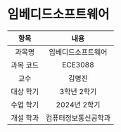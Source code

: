 # 임베디드소프트웨어
| 항목 | 내용 |
| :-: | :-: |
| 과목명 | 임베디드소프트웨어 |
| 과목 코드 | ECE3088 |
| 교수 | 김명진 |
| 대상 학기 | 3학년 2학기 |
| 수업 학기 | 2024년 2학기 |
| 개설 학과 | 컴퓨터정보통신공학과 |
